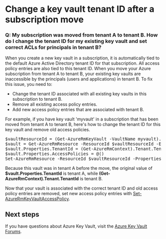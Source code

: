 <properties
    pageTitle="Change the key vault tenant ID after a subscription move | Azure"
    description="Learn how to switch the tenant ID for a key vault after a subscription is moved to a different tenant"
    services="key-vault"
    documentationcenter=""
    author="amitbapat"
    manager="mbaldwin"
    tags="azure-resource-manager" />
<tags
    ms.assetid="46d7bc21-fa79-49e4-8c84-032eef1d813e"
    ms.service="key-vault"
    ms.workload="identity"
    ms.tgt_pltfrm="na"
    ms.devlang="na"
    ms.topic="hero-article"
    ms.date="01/07/2017"
    wacn.date=""
    ms.author="ambapat" />

# Change a key vault tenant ID after a subscription move
### Q: My subscription was moved from tenant A to tenant B. How do I change the tenant ID for my existing key vault and set correct ACLs for principals in tenant B?
When you create a new key vault in a subscription, it is automatically tied to the default Azure Active Directory tenant ID for that subscription. All access policy entries are also tied to this tenant ID. When you move your Azure subscription from tenant A to tenant B, your existing key vaults are inaccessible by the principals (users and applications) in tenant B. To fix this issue, you need to:

- Change the tenant ID associated with all existing key vaults in this subscription to tenant B.
- Remove all existing access policy entries.
- Add new access policy entries that are associated with tenant B.

For example, if you have key vault 'myvault' in a subscription that has been moved from tenant A to tenant B, here's how to change the tenant ID for this key vault and remove old access policies.

<pre>
$vaultResourceId = (Get-AzureRmKeyVault -VaultName myvault).ResourceId
$vault = Get-AzureRmResource -ResourceId $vaultResourceId -ExpandProperties
$vault.Properties.TenantId = (Get-AzureRmContext).Tenant.TenantId
$vault.Properties.AccessPolicies = @()
Set-AzureRmResource -ResourceId $vaultResourceId -Properties $vault.Properties
</pre>

Because this vault was in tenant A before the move, the original value of **$vault.Properties.TenantId** is tenant A, while **(Get-AzureRmContext).Tenant.TenantId** is tenant B.

Now that your vault is associated with the correct tenant ID and old access policy entries are removed, set new access policy entries with [Set-AzureRmKeyVaultAccessPolicy](https://msdn.microsoft.com/zh-cn/library/mt603625.aspx).

## Next steps
If you have questions about Azure Key Vault, visit the [Azure Key Vault Forums](https://social.msdn.microsoft.com/Forums/zh-cn/home?forum=AzureKeyVault).

